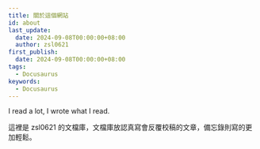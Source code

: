 ```yaml
---
title: 關於這個網站
id: about
last_update:
  date: 2024-09-08T00:00:00+08:00
  author: zsl0621
first_publish:
  date: 2024-09-08T00:00:00+08:00
tags:
  - Docusaurus
keywords:
  - Docusaurus
---
```


I read a lot, I wrote what I read.

這裡是 zsl0621 的文檔庫，文檔庫放認真寫會反覆校稿的文章，備忘錄則寫的更加輕鬆。
